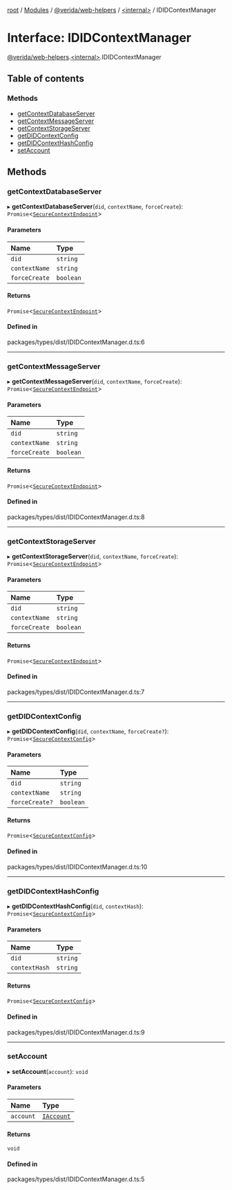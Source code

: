 [root](../README.md) / [Modules](../modules.md) / [@verida/web-helpers](../modules/verida_web_helpers.md) / [<internal\>](../modules/verida_web_helpers._internal_.md) / IDIDContextManager

# Interface: IDIDContextManager

[@verida/web-helpers](../modules/verida_web_helpers.md).[<internal\>](../modules/verida_web_helpers._internal_.md).IDIDContextManager

## Table of contents

### Methods

- [getContextDatabaseServer](verida_web_helpers._internal_.IDIDContextManager.md#getcontextdatabaseserver)
- [getContextMessageServer](verida_web_helpers._internal_.IDIDContextManager.md#getcontextmessageserver)
- [getContextStorageServer](verida_web_helpers._internal_.IDIDContextManager.md#getcontextstorageserver)
- [getDIDContextConfig](verida_web_helpers._internal_.IDIDContextManager.md#getdidcontextconfig)
- [getDIDContextHashConfig](verida_web_helpers._internal_.IDIDContextManager.md#getdidcontexthashconfig)
- [setAccount](verida_web_helpers._internal_.IDIDContextManager.md#setaccount)

## Methods

### getContextDatabaseServer

▸ **getContextDatabaseServer**(`did`, `contextName`, `forceCreate`): `Promise`<[`SecureContextEndpoint`](verida_web_helpers._internal_.SecureContextEndpoint.md)\>

#### Parameters

| Name | Type |
| :------ | :------ |
| `did` | `string` |
| `contextName` | `string` |
| `forceCreate` | `boolean` |

#### Returns

`Promise`<[`SecureContextEndpoint`](verida_web_helpers._internal_.SecureContextEndpoint.md)\>

#### Defined in

packages/types/dist/IDIDContextManager.d.ts:6

___

### getContextMessageServer

▸ **getContextMessageServer**(`did`, `contextName`, `forceCreate`): `Promise`<[`SecureContextEndpoint`](verida_web_helpers._internal_.SecureContextEndpoint.md)\>

#### Parameters

| Name | Type |
| :------ | :------ |
| `did` | `string` |
| `contextName` | `string` |
| `forceCreate` | `boolean` |

#### Returns

`Promise`<[`SecureContextEndpoint`](verida_web_helpers._internal_.SecureContextEndpoint.md)\>

#### Defined in

packages/types/dist/IDIDContextManager.d.ts:8

___

### getContextStorageServer

▸ **getContextStorageServer**(`did`, `contextName`, `forceCreate`): `Promise`<[`SecureContextEndpoint`](verida_web_helpers._internal_.SecureContextEndpoint.md)\>

#### Parameters

| Name | Type |
| :------ | :------ |
| `did` | `string` |
| `contextName` | `string` |
| `forceCreate` | `boolean` |

#### Returns

`Promise`<[`SecureContextEndpoint`](verida_web_helpers._internal_.SecureContextEndpoint.md)\>

#### Defined in

packages/types/dist/IDIDContextManager.d.ts:7

___

### getDIDContextConfig

▸ **getDIDContextConfig**(`did`, `contextName`, `forceCreate?`): `Promise`<[`SecureContextConfig`](verida_web_helpers._internal_.SecureContextConfig.md)\>

#### Parameters

| Name | Type |
| :------ | :------ |
| `did` | `string` |
| `contextName` | `string` |
| `forceCreate?` | `boolean` |

#### Returns

`Promise`<[`SecureContextConfig`](verida_web_helpers._internal_.SecureContextConfig.md)\>

#### Defined in

packages/types/dist/IDIDContextManager.d.ts:10

___

### getDIDContextHashConfig

▸ **getDIDContextHashConfig**(`did`, `contextHash`): `Promise`<[`SecureContextConfig`](verida_web_helpers._internal_.SecureContextConfig.md)\>

#### Parameters

| Name | Type |
| :------ | :------ |
| `did` | `string` |
| `contextHash` | `string` |

#### Returns

`Promise`<[`SecureContextConfig`](verida_web_helpers._internal_.SecureContextConfig.md)\>

#### Defined in

packages/types/dist/IDIDContextManager.d.ts:9

___

### setAccount

▸ **setAccount**(`account`): `void`

#### Parameters

| Name | Type |
| :------ | :------ |
| `account` | [`IAccount`](verida_web_helpers._internal_.IAccount.md) |

#### Returns

`void`

#### Defined in

packages/types/dist/IDIDContextManager.d.ts:5
